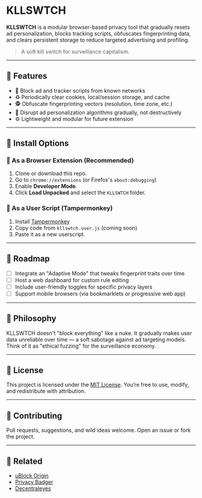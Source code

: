 # KLLSWTCH

**KLLSWTCH** is a modular browser-based privacy tool that gradually resets ad personalization, blocks tracking scripts, obfuscates fingerprinting data, and clears persistent storage to reduce targeted advertising and profiling.

> A soft kill switch for surveillance capitalism.

---

## 🔐 Features

- 🛑 Block ad and tracker scripts from known networks
- ♻️ Periodically clear cookies, local/session storage, and cache
- 🕵️ Obfuscate fingerprinting vectors (resolution, time zone, etc.)
- 🎯 Disrupt ad personalization algorithms gradually, not destructively
- ⚙️ Lightweight and modular for future extension

---

## 🧩 Install Options

### 🔧 As a Browser Extension (Recommended)

1. Clone or download this repo.
2. Go to `chrome://extensions` (or Firefox's `about:debugging`)
3. Enable **Developer Mode**.
4. Click **Load Unpacked** and select the `KLLSWTCH` folder.

### 🧪 As a User Script (Tampermonkey)

1. Install [Tampermonkey](https://www.tampermonkey.net/)
2. Copy code from `kllswtch.user.js` (coming soon)
3. Paste it as a new userscript.

---

## 🚧 Roadmap

- [ ] Integrate an "Adaptive Mode" that tweaks fingerprint traits over time
- [ ] Host a web dashboard for custom rule editing
- [ ] Include user-friendly toggles for specific privacy layers
- [ ] Support mobile browsers (via bookmarklets or progressive web app)

---

## 🧠 Philosophy

KLLSWTCH doesn't "block everything" like a nuke. It gradually makes user data unreliable over time — a soft sabotage against ad targeting models. Think of it as "ethical fuzzing" for the surveillance economy.

---

## 📄 License

This project is licensed under the [MIT License](LICENSE). You’re free to use, modify, and redistribute with attribution.

---

## 🤝 Contributing

Pull requests, suggestions, and wild ideas welcome. Open an issue or fork the project.

---

## 🧩 Related

- [uBlock Origin](https://github.com/gorhill/uBlock)
- [Privacy Badger](https://privacybadger.org/)
- [Decentraleyes](https://decentraleyes.org/)
